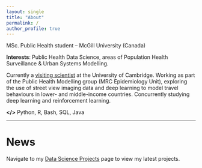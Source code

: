 ```yaml
---
layout: single
title: "About"
permalink: /
author_profile: true
---
```


MSc. Public Health student – McGill University (Canada)

**Interests**: Public Health Data Science, areas of Population Health Surveillance & Urban Systems Modelling.

Currently a [visiting scientist](http://www.mrc-epid.cam.ac.uk/people/luca-martial/) at the University of Cambridge. Working as part of the Public Health Modelling group (MRC Epidemiology Unit), exploring the use of street view imaging data and deep learning to model travel behaviours in lower- and middle-income countries. Concurrently studying deep learning and reinforcement learning.

**</>** Python, R, Bash, SQL, Java

------

# News

Navigate to my [Data Science Projects](https://luca-martial.github.io/projects/) page to view my latest projects.